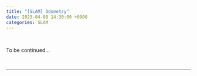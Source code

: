```yaml
---
title: "[SLAM] Odometry"
date: 2025-04-08 14:30:00 +0900
categories: SLAM
---
```


<br>

To be continued...

<br>

---

&nbsp;